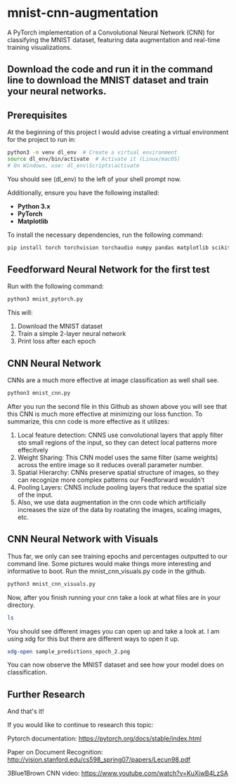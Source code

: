 # mnist-cnn-augmentation
A PyTorch implementation of a Convolutional Neural Network (CNN) for classifying the MNIST dataset, featuring data augmentation and real-time training visualizations.

Download the code and run it in the command line to download the MNIST dataset and train your neural networks. 
---

## **Prerequisites**

At the beginning of this project I would advise creating a virtual environment for the project to run in: 

```bash
python3 -m venv dl_env  # Create a virtual environment
source dl_env/bin/activate  # Activate it (Linux/macOS)
# On Windows, use: dl_env\Scripts\activate
```
You should see (dl_env) to the left of your shell prompt now. 

Additionally, ensure you have the following installed:

- **Python 3.x**
- **PyTorch**
- **Matplotlib**

To install the necessary dependencies, run the following command:

```bash
pip install torch torchvision torchaudio numpy pandas matplotlib scikit-learn

```

## **Feedforward Neural Network for the first test**

Run with the following command:

```bash
python3 mnist_pytorch.py
```

This will: 
1) Download the MNIST dataset
2) Train a simple 2-layer neural network
3) Print loss after each epoch


## **CNN Neural Network**

CNNs are a much more effective at image classification as well shall see.

```bash
python3 mnist_cnn.py
```

After you run the second file in this Github as shown above you will see that this CNN is much more effective at minimizing our loss function. 
To summarize, this cnn code is more effective as it utilizes:
1) Local feature detection: CNNS use convolutional layers that apply filter sto small regions of the input, so they can detect local patterns more effecitvely
2) Weight Sharing: This CNN model uses the same filter (same weights) across the entire image so it reduces overall parameter number.
3) Spatial Hierarchy: CNNs preserve spatial structure of images, so they can recognize more complex patterns our Feedforward wouldn't
4) Pooling Layers: CNNS include pooling layers that reduce the spatial size of the input.
5) Also, we use data augmentation in the cnn code which artificially increases the size of the data by roatating the images, scaling images, etc.

## **CNN Neural Network with Visuals**

Thus far, we only can see training epochs and percentages outputted to our command line. Some pictures would make things more interesting and informative to boot. 
Run the mnist_cnn_visuals.py code in the github. 

```bash
python3 mnist_cnn_visuals.py
```

Now, after you finish running your cnn take a look at what files are in your directory.

```bash
ls
```

You should see different images you can open up and take a look at. I am using xdg for this but there are different ways to open it up.

```bash
xdg-open sample_predictions_epoch_2.png
```

You can now observe the MNIST dataset and see how your model does on classification. 




## **Further Research** 

And that's it! 

If you would like to continue to research this topic:

Pytorch documentation: https://pytorch.org/docs/stable/index.html

Paper on Document Recognition: http://vision.stanford.edu/cs598_spring07/papers/Lecun98.pdf

3Blue1Brown CNN video: https://www.youtube.com/watch?v=KuXjwB4LzSA

